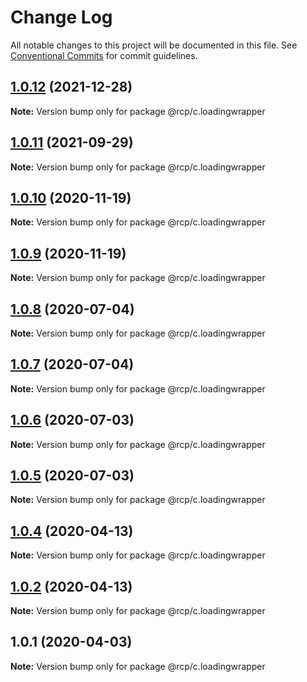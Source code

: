 # Change Log

All notable changes to this project will be documented in this file.
See [Conventional Commits](https://conventionalcommits.org) for commit guidelines.

<a name="1.0.12"></a>

## [1.0.12](https://github.com/imcuttle/rcp/compare/@rcp/c.loadingwrapper@1.0.11...@rcp/c.loadingwrapper@1.0.12) (2021-12-28)

**Note:** Version bump only for package @rcp/c.loadingwrapper

<a name="1.0.11"></a>

## [1.0.11](https://github.com/imcuttle/rcp/compare/@rcp/c.loadingwrapper@1.0.10...@rcp/c.loadingwrapper@1.0.11) (2021-09-29)

**Note:** Version bump only for package @rcp/c.loadingwrapper

<a name="1.0.10"></a>

## [1.0.10](https://github.com/imcuttle/rcp/compare/@rcp/c.loadingwrapper@1.0.9...@rcp/c.loadingwrapper@1.0.10) (2020-11-19)

**Note:** Version bump only for package @rcp/c.loadingwrapper

<a name="1.0.9"></a>

## [1.0.9](https://github.com/imcuttle/rcp/compare/@rcp/c.loadingwrapper@1.0.8...@rcp/c.loadingwrapper@1.0.9) (2020-11-19)

**Note:** Version bump only for package @rcp/c.loadingwrapper

<a name="1.0.8"></a>

## [1.0.8](https://github.com/imcuttle/rcp/compare/@rcp/c.loadingwrapper@1.0.7...@rcp/c.loadingwrapper@1.0.8) (2020-07-04)

**Note:** Version bump only for package @rcp/c.loadingwrapper

<a name="1.0.7"></a>

## [1.0.7](https://github.com/imcuttle/rcp/compare/@rcp/c.loadingwrapper@1.0.6...@rcp/c.loadingwrapper@1.0.7) (2020-07-04)

**Note:** Version bump only for package @rcp/c.loadingwrapper

<a name="1.0.6"></a>

## [1.0.6](https://github.com/imcuttle/rcp/compare/@rcp/c.loadingwrapper@1.0.5...@rcp/c.loadingwrapper@1.0.6) (2020-07-03)

**Note:** Version bump only for package @rcp/c.loadingwrapper

<a name="1.0.5"></a>

## [1.0.5](https://github.com/imcuttle/rcp/compare/@rcp/c.loadingwrapper@1.0.4...@rcp/c.loadingwrapper@1.0.5) (2020-07-03)

**Note:** Version bump only for package @rcp/c.loadingwrapper

<a name="1.0.4"></a>

## [1.0.4](https://github.com/imcuttle/rcp/compare/@rcp/c.loadingwrapper@1.0.2...@rcp/c.loadingwrapper@1.0.4) (2020-04-13)

**Note:** Version bump only for package @rcp/c.loadingwrapper

<a name="1.0.2"></a>

## [1.0.2](https://github.com/imcuttle/rcp/compare/@rcp/c.loadingwrapper@1.0.1...@rcp/c.loadingwrapper@1.0.2) (2020-04-13)

**Note:** Version bump only for package @rcp/c.loadingwrapper

<a name="1.0.1"></a>

## 1.0.1 (2020-04-03)

**Note:** Version bump only for package @rcp/c.loadingwrapper
